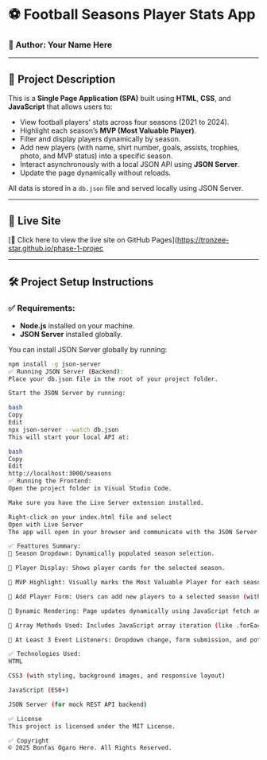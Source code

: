# ⚽ Football Seasons Player Stats App

### 👤 Author: Your Name Here

---

## 📖 Project Description

This is a **Single Page Application (SPA)** built using **HTML**, **CSS**, and **JavaScript** that allows users to:

- View football players' stats across four seasons (2021 to 2024).
- Highlight each season’s **MVP (Most Valuable Player)**.
- Filter and display players dynamically by season.
- Add new players (with name, shirt number, goals, assists, trophies, photo, and MVP status) into a specific season.
- Interact asynchronously with a local JSON API using **JSON Server**.
- Update the page dynamically without reloads.

All data is stored in a `db.json` file and served locally using JSON Server.

---

## 🚀 Live Site

[🔗 Click here to view the live site on GitHub Pages](https://tronzee-star.github.io/phase-1-projec

---

## 🛠️ Project Setup Instructions

### ✅ Requirements:

- **Node.js** installed on your machine.
- **JSON Server** installed globally.

You can install JSON Server globally by running:

```bash
npm install -g json-server
✅ Running JSON Server (Backend):
Place your db.json file in the root of your project folder.

Start the JSON Server by running:

bash
Copy
Edit
npx json-server --watch db.json
This will start your local API at:

bash
Copy
Edit
http://localhost:3000/seasons
✅ Running the Frontend:
Open the project folder in Visual Studio Code.

Make sure you have the Live Server extension installed.

Right-click on your index.html file and select
Open with Live Server
The app will open in your browser and communicate with the JSON Server running locally.

✅ Feattures Summary:
🎯 Season Dropdown: Dynamically populated season selection.

🎯 Player Display: Shows player cards for the selected season.

🎯 MVP Highlight: Visually marks the Most Valuable Player for each season.

🎯 Add Player Form: Users can add new players to a selected season (with fields like name, goals, assists, trophies, etc.).

🎯 Dynamic Rendering: Page updates dynamically using JavaScript fetch and DOM manipulation.

🎯 Array Methods Used: Includes JavaScript array iteration (like .forEach() and .map()).

🎯 At Least 3 Event Listeners: Dropdown change, form submission, and potentially click or input events.

✅ Technologies Used:
HTML

CSS3 (with styling, background images, and responsive layout)

JavaScript (ES6+)

JSON Server (for mock REST API backend)

✅ License
This project is licensed under the MIT License.

✅ Copyright
© 2025 Bonfas Ogaro Here. All Rights Reserved.


